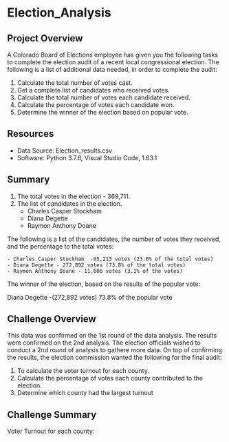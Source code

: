 # Election_Analysis
## Project Overview
A Colorado Board of Elections employee has given you the following tasks to complete the election audit of a recent local congressional election. The following is a list of additional data needed, in order to complete the audit:

1. Calculate the total number of votes cast. 
2. Get a complete list of candidates who received votes. 
3. Calculate the total number of votes each candidate received. 
4. Calculate the percentage of votes each candidate won. 
5. Determine the winner of the election based on popular vote.

## Resources
 - Data Source: Election_results.csv
 - Software: Python 3.7.6, Visual Studio Code,  1.63.1

## Summary
1. The total votes in the election - 369,711.
2. The list of candidates in the election.
    - Charles Casper Stockham
    - Diana Degette
    - Raymon Anthony Doane
    
The following is a list of the candidates, the number of votes they received, and the percentage to the total votes:

    - Charles Casper Stockham  -85,213 votes (23.0% of the total votes) 
    - Diana Degette - 272,892 votes (73.8% of the total votes)
    - Raymon Anthony Doane - 11,606 votes (3.1% of the votes)

The winner of the election, based on the results of the popular vote:

Diana Degette -(272,892 votes) 73.8% of the popular vote

## Challenge Overview

This data was confirmed on the 1st round of the data analysis.  The results were confirmed on the 2nd analysis.  The election officials wished to conduct a 2nd round of analysis to gathere more data.  On top of confirming the results, the election commission wanted the following for the final audit:

1. To calculate the voter turnout for each county.
2. Calculate the percentage of votes each county contributed to the election.
3. Determine which county had the largest turnout

## Challenge Summary

Voter Turnout for each county:

  





